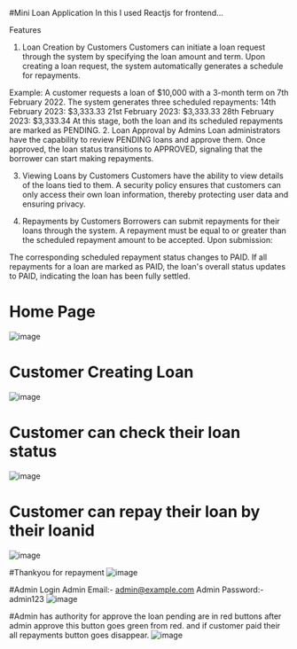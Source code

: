 #Mini Loan Application
In this I used Reactjs for frontend...

Features
1. Loan Creation by Customers
Customers can initiate a loan request through the system by specifying the loan amount and term. Upon creating a loan request, the system automatically generates a schedule for repayments.

Example: A customer requests a loan of $10,000 with a 3-month term on 7th February 2022. The system generates three scheduled repayments:
14th February 2023: $3,333.33
21st February 2023: $3,333.33
28th February 2023: $3,333.34
At this stage, both the loan and its scheduled repayments are marked as PENDING.
2. Loan Approval by Admins
Loan administrators have the capability to review PENDING loans and approve them. Once approved, the loan status transitions to APPROVED, signaling that the borrower can start making repayments.

3. Viewing Loans by Customers
Customers have the ability to view details of the loans tied to them. A security policy ensures that customers can only access their own loan information, thereby protecting user data and ensuring privacy.

4. Repayments by Customers
Borrowers can submit repayments for their loans through the system. A repayment must be equal to or greater than the scheduled repayment amount to be accepted. Upon submission:

The corresponding scheduled repayment status changes to PAID.
If all repayments for a loan are marked as PAID, the loan's overall status updates to PAID, indicating the loan has been fully settled.

# Home Page
![image](https://github.com/JaywantDode1004/MIniLoanApp_my-react-app/assets/136264417/f70e64d4-f5f1-44ef-8358-79c80bdc2ddf)

# Customer Creating Loan
![image](https://github.com/JaywantDode1004/MIniLoanApp_my-react-app/assets/136264417/fa0aaaf3-ae54-41f8-8214-37876bfaf43e)

# Customer can check their loan status 
![image](https://github.com/JaywantDode1004/MIniLoanApp_my-react-app/assets/136264417/8611c23d-9074-4e83-a7ee-e89b34a24a3c)

# Customer can repay their loan by their loanid
![image](https://github.com/JaywantDode1004/MIniLoanApp_my-react-app/assets/136264417/5044e482-bc0f-4513-bca1-431d7b604b1c)

#Thankyou for repayment
![image](https://github.com/JaywantDode1004/MIniLoanApp_my-react-app/assets/136264417/328c344a-a7ec-4d0b-b134-9d389b982f62)

#Admin Login
Admin Email:- admin@example.com
Admin Password:- admin123
![image](https://github.com/JaywantDode1004/MIniLoanApp_my-react-app/assets/136264417/86413ffc-d663-433f-8d7b-a74fb651affc)

#Admin has authority for approve the loan
pending are in red buttons after admin approve this button goes green from red. and if customer paid their all repayments button goes disappear.
![image](https://github.com/JaywantDode1004/MIniLoanApp_my-react-app/assets/136264417/11aef757-20b3-4d79-a24b-9671adf8c8f6)






